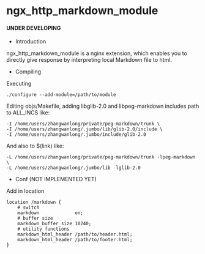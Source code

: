ngx_http_markdown_module
========================

#### UNDER DEVELOPING

* Introduction

ngx_http_markdown_module is a nginx extension,
which enables you to directly give response
by interpreting local Markdown file to html.

* Compiling

Executing

    ./configure --add-module=/path/to/module

Editing objs/Makefile, adding libglib-2.0 and libpeg-markdown includes path to ALL_INCS like:

    -I /home/users/zhangwanlong/private/peg-markdown/trunk \
    -I /home/users/zhangwanlong/.jumbo/lib/glib-2.0/include \
    -I /home/users/zhangwanlong/.jumbo/include/glib-2.0

And also to $(link) like:

    -L /home/users/zhangwanlong/private/peg-markdown/trunk -lpeg-markdown \
    -L /home/users/zhangwanlong/.jumbo/lib -lglib-2.0

* Conf (NOT IMPLEMENTED YET)

Add in location

    location /markdown {
        # switch
        markdown             on;
        # buffer size
        markdown_buffer_size 10240;
        # utility functions
        markdown_html_header /path/to/header.html;
        markdown_html_header /path/to/footer.html;
    }
